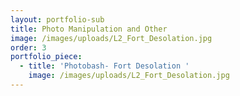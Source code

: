 ```yaml
---
layout: portfolio-sub
title: Photo Manipulation and Other
image: /images/uploads/L2_Fort_Desolation.jpg
order: 3
portfolio_piece:
  - title: 'Photobash- Fort Desolation '
    image: /images/uploads/L2_Fort_Desolation.jpg
---
```


